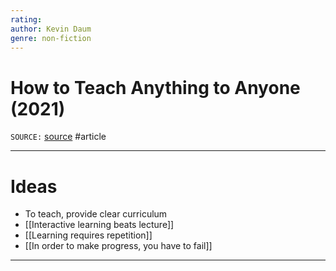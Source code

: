 ```yaml
---
rating: 
author: Kevin Daum
genre: non-fiction
---
```

# How to Teach Anything to Anyone (2021)
`SOURCE:` [source](https://www.inc.com/kevin-daum/how-to-teach-anything-to-anyone.html)
#article 

---
# Ideas
- To teach, provide clear curriculum
- [[Interactive learning beats lecture]]
- [[Learning requires repetition]]
- [[In order to make progress, you have to fail]]

---
